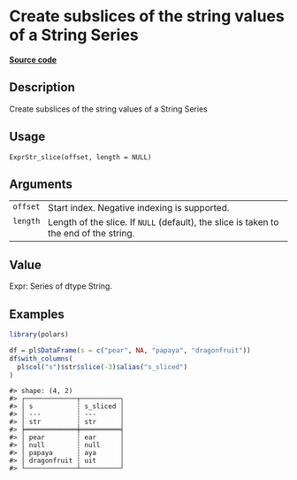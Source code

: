

# Create subslices of the string values of a String Series

[**Source code**](https://github.com/pola-rs/r-polars/tree/5765842071140bd7a822ebb4fd6b0ab652d73f0d/R/expr__string.R#L796)

## Description

Create subslices of the string values of a String Series

## Usage

<pre><code class='language-R'>ExprStr_slice(offset, length = NULL)
</code></pre>

## Arguments

<table>
<tr>
<td style="white-space: nowrap; font-family: monospace; vertical-align: top">
<code id="ExprStr_slice_:_offset">offset</code>
</td>
<td>
Start index. Negative indexing is supported.
</td>
</tr>
<tr>
<td style="white-space: nowrap; font-family: monospace; vertical-align: top">
<code id="ExprStr_slice_:_length">length</code>
</td>
<td>
Length of the slice. If <code>NULL</code> (default), the slice is taken
to the end of the string.
</td>
</tr>
</table>

## Value

Expr: Series of dtype String.

## Examples

``` r
library(polars)

df = pl$DataFrame(s = c("pear", NA, "papaya", "dragonfruit"))
df$with_columns(
  pl$col("s")$str$slice(-3)$alias("s_sliced")
)
```

    #> shape: (4, 2)
    #> ┌─────────────┬──────────┐
    #> │ s           ┆ s_sliced │
    #> │ ---         ┆ ---      │
    #> │ str         ┆ str      │
    #> ╞═════════════╪══════════╡
    #> │ pear        ┆ ear      │
    #> │ null        ┆ null     │
    #> │ papaya      ┆ aya      │
    #> │ dragonfruit ┆ uit      │
    #> └─────────────┴──────────┘
